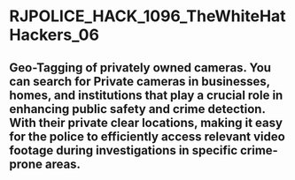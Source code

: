 # RJPOLICE_HACK_1096_TheWhiteHatHackers_06
## Geo-Tagging of privately owned cameras. You can search for Private cameras in businesses, homes, and institutions that play a crucial role in enhancing public safety and crime detection. With their private clear locations, making it easy for the police to efficiently access relevant video footage during investigations in specific crime-prone areas.
